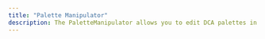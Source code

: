 ```yaml
---
title: "Palette Manipulator"
description: The PaletteManipulator allows you to edit DCA palettes in a more convenient way.
---
```

